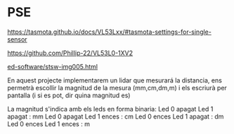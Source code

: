 # PSE

https://tasmota.github.io/docs/VL53Lxx/#tasmota-settings-for-single-sensor

https://github.com/Phillip-22/VL53L0-1XV2

[ed-software/stsw-img005.html](https://www.st.com/en/embedded-software/stsw-img005.html)

En aquest projecte implementarem un lidar que mesurará la distancia, ens permetrà escollir la magnitud de la mesura (mm,cm,dm,m) i els escriurà per pantalla (i si es pot, dir quina magnitud es)

La magnitud s'indica amb els leds en forma binaria:
Led 0 apagat Led 1 apagat : mm
Led 0 apagat Led 1 ences : cm
Led 0 ences Led 1 apagat : dm
Led 0 ences Led 1 ences : m
